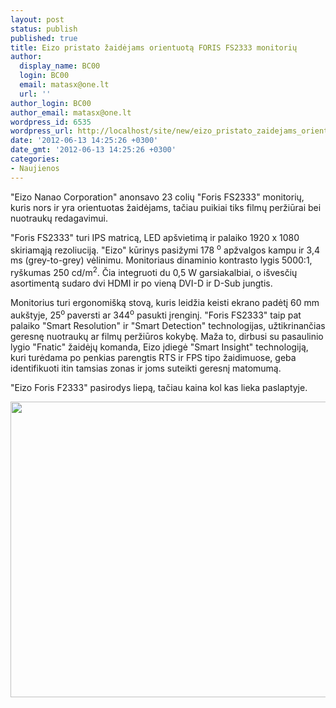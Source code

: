 ```yaml
---
layout: post
status: publish
published: true
title: Eizo pristato žaidėjams orientuotą FORIS FS2333 monitorių
author:
  display_name: BC00
  login: BC00
  email: matasx@one.lt
  url: ''
author_login: BC00
author_email: matasx@one.lt
wordpress_id: 6535
wordpress_url: http://localhost/site/new/eizo_pristato_zaidejams_orientuota_foris_fs2333_monitoriu/
date: '2012-06-13 14:25:26 +0300'
date_gmt: '2012-06-13 14:25:26 +0300'
categories:
- Naujienos
---
```

<p>
	&quot;Eizo Nanao Corporation&quot; anonsavo 23 colių &quot;Foris FS2333&quot; monitorių, kuris nors ir yra orientuotas žaidėjams, tačiau puikiai tiks filmų peržiūrai bei nuotraukų redagavimui.</p>
<p>
	&quot;Foris FS2333&quot; turi IPS matricą, LED ap&scaron;vietimą ir palaiko 1920 x 1080 skiriamąją rezoliuciją. &quot;Eizo&quot; kūrinys pasižymi 178 <sup>o</sup> apžvalgos kampu ir 3,4 ms (grey-to-grey) vėlinimu. Monitoriaus dinaminio kontrasto lygis 5000:1, ry&scaron;kumas 250 cd/m<sup>2</sup>. Čia integruoti du 0,5 W garsiakalbiai, o i&scaron;vesčių asortimentą sudaro dvi HDMI ir po vieną DVI-D ir D-Sub jungtis.</p>
<p>
	Monitorius turi ergonomi&scaron;ką stovą, kuris leidžia keisti ekrano padėtį 60 mm auk&scaron;tyje, 25<sup>o </sup>paversti ar 344<sup>o</sup> pasukti įrenginį. &quot;Foris FS2333&quot; taip pat palaiko &quot;Smart Resolution&quot; ir &quot;Smart Detection&quot; technologijas, užtikrinančias geresnę nuotraukų ar filmų peržiūros kokybę. Maža to, dirbusi su pasaulinio lygio &quot;Fnatic&quot; žaidėjų komanda, Eizo įdiegė &quot;Smart Insight&quot; technologiją, kuri turėdama po penkias parengtis RTS ir FPS tipo žaidimuose, geba identifikuoti itin tamsias zonas ir joms suteikti geresnį matomumą.</p>
<p>
	&quot;Eizo Foris F2333&quot; pasirodys liepą, tačiau kaina kol kas lieka paslaptyje.</p>
<p>
	<img alt="" src="http://technews.lt/userfiles/143a.jpg" style="width: 520px; height: 473px;" /></p>
